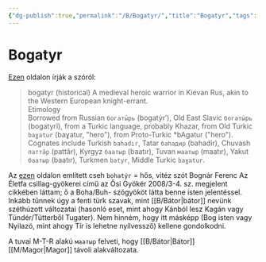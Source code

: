 ```yaml
---
{"dg-publish":true,"permalink":"/B/Bogatyr/","title":"Bogatyr","tags":["dg_uploaded"],"created":"2023-10-11T06:10","updated":"2023-11-08T03:34"}
---
```



# Bogatyr

[Ezen](https://en.m.wiktionary.org/wiki/bogatyr#English) oldalon írják a szóról:  
> bogatyr (historical) A medieval heroic warrior in Kievan Rus, akin to the Western European knight-errant.  
> Etimology  
> Borrowed from Russian `богаты́рь` (bogatýrʹ), Old East Slavic `богаты́рь` (bogatyrĭ), from a Turkic language, probably Khazar, from Old Turkic `baɣatur` (baɣatur, "hero"), from Proto-Turkic \*bAgatur ("hero"). Cognates include Turkish `bahadır`, Tatar `баһадир` (bahadir), Chuvash `паттӑр` (pattăr), Kyrgyz `баатыр` (baatır), Tuvan `маатыр` (maatır), Yakut `баатыр` (baatır), Turkmen `batyr`, Middle Turkic `baɣatur`.  

Az [ezen](https://en.m.wiktionary.org/wiki/bohat%C3%BDr) oldalon említett cseh `bohatýr` = hős, vitéz szót Bognár Ferenc Az Életfa csillag-gyökerei című az Ősi Gyökér 2008/3-4. sz. megjelent cikkében láttam; ő a Boha/Buh- szógyököt látta benne isten jelentéssel. Inkább tűnnek úgy a fenti türk szavak, mint [[B/Bátor\|bátor]] nevünk széthúzott változatai (hasonló eset, mint ahogy Kánból lesz Kagán vagy Tündér/Tütterből Tugater). Nem hinném, hogy itt másképp (Bog isten vagy Nyilazó, mint ahogy Tír is lehetne nyílvessző) kellene gondolkodni.  

A tuvai M-T-R alakú `маатыр` felveti, hogy [[B/Bátor\|Bátor]] [[M/Magor\|Magor]] távoli alakváltozata.  